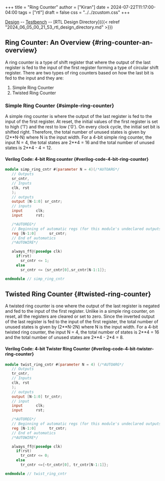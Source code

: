+++
title = "Ring Counter"
author = ["Kiran"]
date = 2024-07-22T11:17:00-04:00
tags = ["rtl"]
draft = false
css = "../../zcustom.css"
+++

[Design](https://github.com/24x7fpga/iVerilog/blob/master/design/ring_cntr/ring_cntr.sv) -- [Testbench](https://github.com/24x7fpga/iVerilog/blob/master/tb_design/tb_ring_cntr/tb_ring_cntr.sv) -- [RTL Design Directory]({{< relref "2024_06_05_00_21_53_rtl_design_directory.md" >}})


## Ring Counter: An Overview {#ring-counter-an-overview}

A ring counter is a type of shift register that where the output of the last register is fed to the input of the first register forming a type of circular shift register. There are two types of ring counters based on how the last bit is fed to the input and they are:

1.  Simple Ring Counter
2.  Twisted Ring Counter


### Simple Ring Counter {#simple-ring-counter}

A simple ring counter is where the output of the last register is fed to the input of the first register. At reset, the initial values of the first register is set to high ('1') and the rest to low ('0'). On every clock cycle, the initial set bit is shifted right. Therefore, the total number of unused states is given by (2\*\*N-N) where N is the input width. For a 4-bit simple ring counter, the input N = 4, the total states are 2\*\*4 = 16 and the total number of unused states is 2\*\*4 - 4 = 12.


#### Verilog Code: 4-bit Ring counter {#verilog-code-4-bit-ring-counter}

```verilog
module simp_ring_cntr #(parameter N = 4)(/*AUTOARG*/
   // Outputs
   sr_cntr,
   // Inputs
   clk, rst
   );
   // outputs
   output [N-1:0] sr_cntr;
   // inputs
   input	  clk;
   input	  rst;

   /*AUTOREG*/
   // Beginning of automatic regs (for this module's undeclared outputs)
   reg [N-1:0]		sr_cntr;
   // End of automatics
   /*AUTOWIRE*/

   always_ff@(posedge clk)
     if(rst)
       sr_cntr <= 1;
     else
       sr_cntr <= {sr_cntr[0],sr_cntr[N-1:1]};

endmodule // simp_ring_cntr
```


## Twisted Ring Counter {#twisted-ring-counter}

A twisted ring counter is one where the output of the last register is negated and fed to the input of the first register. Unlike in a simple ring counter, on reset, all the registers are cleared or set to zero. Since the inverted output of the last register is fed to the input of the first register, the total number of unused states is given by (2\*\*N-2N) where N is the input width. For a 4-bit twisted ring counter, the input N = 4, the total number of states is 2\*\*4 = 16 and the total number of unused states are 2\*\*4 - 2\*4 = 8.


#### Verilog Code: 4-bit Twister Ring Counter {#verilog-code-4-bit-twister-ring-counter}

```verilog
module twist_ring_cntr #(parameter N = 4) (/*AUTOARG*/
   // Outputs
   tr_cntr,
   // Inputs
   clk, rst
   );
   // outputs
   output [N-1:0] tr_cntr;
   // input
   input	  clk;
   input	  rst;

   /*AUTOREG*/
   // Beginning of automatic regs (for this module's undeclared outputs)
   reg [N-1:0]		tr_cntr;
   // End of automatics
   /*AUTOWIRE*/

   always_ff@(posedge clk)
     if(rst)
       tr_cntr <= 0;
     else
       tr_cntr <={~tr_cntr[0], tr_cntr[N-1:1]};

endmodule // twist_ring_cntr
```
